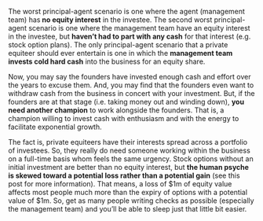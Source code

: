 <p>The worst principal-agent scenario is one where the agent (management team) has<strong> no equity interest</strong> in the investee. The second worst principal-agent scenario is one where the management team have an equity interest in the investee, but <strong>haven&#8217;t had to part with any cash</strong> for that interest (e.g. stock option plans). The only principal-agent scenario that a private equiteer should ever entertain is one in which the <strong>management team invests cold hard cash</strong> into the business for an equity share.</p><p>Now, you may say the founders have invested enough cash and effort over the years to excuse them. And, you may find that the founders even want to withdraw cash from the business in concert with your investment. But, if the founders are at that stage (i.e. taking money out and winding down), <strong>you need another champion</strong> to work alongside the founders. That is, a champion willing to invest cash with enthusiasm and with the energy to facilitate exponential growth.</p><p>The fact is, private equiteers have their interests spread across a portfolio of investees. So, they really do need someone working within the business on a full-time basis whom feels the same urgency. Stock options without an initial investment are better than no equity interest, but <strong>the human psyche is skewed toward a potential loss rather than a potential gain</strong> (see this post for more information). That means, a loss of $1m of equity value affects most people much more than the expiry of options with a potential value of $1m. So, get as many people writing checks as possible (especially the management team) and you&#8217;ll be able to sleep just that little bit easier.</p>
